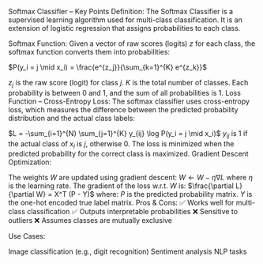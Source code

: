 Softmax Classifier – Key Points
Definition:
The Softmax Classifier is a supervised learning algorithm used for multi-class classification. It is an extension of logistic regression that assigns probabilities to each class.

Softmax Function:
Given a vector of raw scores (logits) $z$ for each class, the softmax function converts them into probabilities:

$P(y_i = j \mid x_i) = \frac{e^{z_j}}{\sum_{k=1}^{K} e^{z_k}}$
 
$z_j$ is the raw score (logit) for class $j$.
$K$ is the total number of classes.
Each probability is between 0 and 1, and the sum of all probabilities is 1.
Loss Function – Cross-Entropy Loss:
The softmax classifier uses cross-entropy loss, which measures the difference between the predicted probability distribution and the actual class labels:

$L = -\sum_{i=1}^{N} \sum_{j=1}^{K} y_{ij} \log P(y_i = j \mid x_i)$
$y_{ij}$ is 1 if the actual class of $x_i$ is $j$, otherwise 0.
The loss is minimized when the predicted probability for the correct class is maximized.
Gradient Descent Optimization:

The weights $W$ are updated using gradient descent:
$W \leftarrow W - \eta \nabla L$
where $\eta$ is the learning rate.
The gradient of the loss w.r.t. $W$ is:
$\frac{\partial L}{\partial W} = X^T (P - Y)$
where:
$P$ is the predicted probability matrix.
$Y$ is the one-hot encoded true label matrix.
Pros & Cons:
✅ Works well for multi-class classification
✅ Outputs interpretable probabilities
❌ Sensitive to outliers
❌ Assumes classes are mutually exclusive

Use Cases:

Image classification (e.g., digit recognition)
Sentiment analysis
NLP tasks